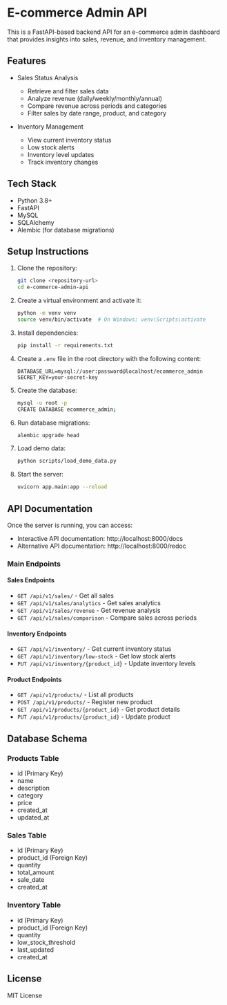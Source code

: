 # E-commerce Admin API

This is a FastAPI-based backend API for an e-commerce admin dashboard that provides insights into sales, revenue, and inventory management.

## Features

- Sales Status Analysis
  - Retrieve and filter sales data
  - Analyze revenue (daily/weekly/monthly/annual)
  - Compare revenue across periods and categories
  - Filter sales by date range, product, and category

- Inventory Management
  - View current inventory status
  - Low stock alerts
  - Inventory level updates
  - Track inventory changes

## Tech Stack

- Python 3.8+
- FastAPI
- MySQL
- SQLAlchemy
- Alembic (for database migrations)

## Setup Instructions

1. Clone the repository:
   ```bash
   git clone <repository-url>
   cd e-commerce-admin-api
   ```

2. Create a virtual environment and activate it:
   ```bash
   python -m venv venv
   source venv/bin/activate  # On Windows: venv\Scripts\activate
   ```

3. Install dependencies:
   ```bash
   pip install -r requirements.txt
   ```

4. Create a `.env` file in the root directory with the following content:
   ```
   DATABASE_URL=mysql://user:password@localhost/ecommerce_admin
   SECRET_KEY=your-secret-key
   ```

5. Create the database:
   ```bash
   mysql -u root -p
   CREATE DATABASE ecommerce_admin;
   ```

6. Run database migrations:
   ```bash
   alembic upgrade head
   ```

7. Load demo data:
   ```bash
   python scripts/load_demo_data.py
   ```

8. Start the server:
   ```bash
   uvicorn app.main:app --reload
   ```

## API Documentation

Once the server is running, you can access:
- Interactive API documentation: http://localhost:8000/docs
- Alternative API documentation: http://localhost:8000/redoc

### Main Endpoints

#### Sales Endpoints
- `GET /api/v1/sales/` - Get all sales
- `GET /api/v1/sales/analytics` - Get sales analytics
- `GET /api/v1/sales/revenue` - Get revenue analysis
- `GET /api/v1/sales/comparison` - Compare sales across periods

#### Inventory Endpoints
- `GET /api/v1/inventory/` - Get current inventory status
- `GET /api/v1/inventory/low-stock` - Get low stock alerts
- `PUT /api/v1/inventory/{product_id}` - Update inventory levels

#### Product Endpoints
- `GET /api/v1/products/` - List all products
- `POST /api/v1/products/` - Register new product
- `GET /api/v1/products/{product_id}` - Get product details
- `PUT /api/v1/products/{product_id}` - Update product

## Database Schema

### Products Table
- id (Primary Key)
- name
- description
- category
- price
- created_at
- updated_at

### Sales Table
- id (Primary Key)
- product_id (Foreign Key)
- quantity
- total_amount
- sale_date
- created_at

### Inventory Table
- id (Primary Key)
- product_id (Foreign Key)
- quantity
- low_stock_threshold
- last_updated
- created_at

## License

MIT License 